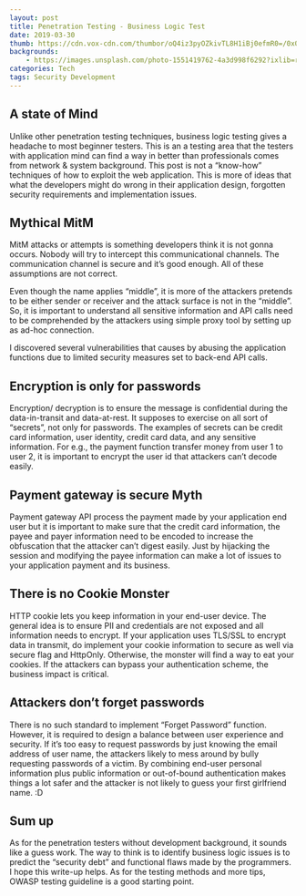 ```yaml
---
layout: post
title: Penetration Testing - Business Logic Test
date: 2019-03-30
thumb: https://cdn.vox-cdn.com/thumbor/oQ4iz3pyOZkivTL8H1iBj0efmR0=/0x0:2040x1360/1200x800/filters:focal(857x517:1183x843)/cdn.vox-cdn.com/uploads/chorus_image/image/56805221/acastro_170629_1777_0008.0.jpg
backgrounds: 
    - https://images.unsplash.com/photo-1551419762-4a3d998f6292?ixlib=rb-1.2.1&ixid=eyJhcHBfaWQiOjEyMDd9&auto=format&fit=crop&w=1950&q=80
categories: Tech    
tags: Security Development
--- 
```



## A state of Mind

Unlike other  penetration testing techniques, business logic testing gives a headache to most beginner testers. This is an a testing area that the testers with application mind can find a way in better than professionals comes from network & system background. This post is not a “know-how” techniques of how to exploit the web application.  This is more of ideas that what the developers might do wrong in their application design, forgotten security requirements and implementation issues.

## Mythical MitM
MitM attacks or attempts is something developers think it is not gonna occurs. Nobody will try to intercept this communicational channels. The communication channel is secure and it’s good enough.  All of these assumptions are not correct. 

Even though the name applies “middle”,  it is more of the attackers pretends to be either sender or receiver and the attack surface is not in the “middle”.  So, it is important to understand all sensitive information and API calls need to be comprehended by the attackers using simple proxy tool by setting up as ad-hoc connection.  

I discovered several vulnerabilities that causes by abusing the application functions due to limited security measures set to back-end API calls.

## Encryption is only for passwords 
Encryption/ decryption is to ensure the message is confidential during the data-in-transit and data-at-rest.  It supposes to exercise on all sort of “secrets”, not only for passwords. The examples of secrets can be credit card information, user identity, credit card data, and any sensitive information. For e.g., the payment function transfer money from user 1 to user 2, it is important to encrypt the user id that attackers can’t decode easily.   

## Payment gateway is secure Myth
Payment gateway API process the payment made by your application end user but it is important to make sure that the credit card information, the payee and payer information need to be encoded to increase the obfuscation that the attacker can’t digest easily. Just by hijacking the session and modifying the payee information can make a lot of issues to your application payment and its business.

## There is no Cookie Monster
HTTP cookie lets you keep information in your end-user device.  The general idea is to ensure PII and credentials are not exposed and all information needs to encrypt.  If your application uses TLS/SSL to encrypt data in transmit, do implement your cookie information to secure as well via secure flag and HttpOnly. Otherwise, the monster will find a way to eat your cookies.  If the attackers can bypass your authentication scheme, the business impact is critical.    

## Attackers don’t forget passwords

There is no such standard to implement “Forget Password” function. However, it is required to design a balance between user experience and security. If it’s too easy to request passwords by just knowing the email address of user name, the attackers likely to mess around by bully requesting passwords of a victim. By combining  end-user personal information plus public information or out-of-bound authentication makes things a lot safer and the attacker is not likely to guess your first girlfriend name. :D

## Sum up
As for the penetration testers without development background, it sounds like a guess work. The way to think is to identify business logic issues is to predict the “security debt” and functional flaws made by the programmers.  
I hope this write-up helps. As for the testing methods and more tips, OWASP testing guideline is a good starting point.
